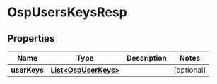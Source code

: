 # OspUsersKeysResp

## Properties
Name | Type | Description | Notes
------------ | ------------- | ------------- | -------------
**userKeys** | [**List&lt;OspUserKeys&gt;**](OspUserKeys.md) |  |  [optional]
